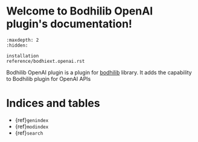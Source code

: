 Welcome to Bodhilib OpenAI plugin's documentation!
==================================================

```{toctree}
:maxdepth: 2
:hidden:

installation
reference/bodhiext.openai.rst
```

Bodhilib OpenAI plugin is a plugin for [bodhilib](https://github.com/bodhisearch/bodhilib) library. It adds the capability to Bodhilib plugin for OpenAI APIs

# Indices and tables

- {ref}`genindex`
- {ref}`modindex`
- {ref}`search`

